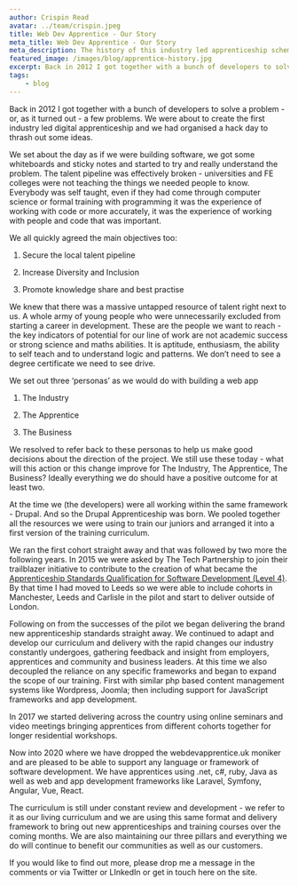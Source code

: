 ```yaml
---
author: Crispin Read
avatar: ../team/crispin.jpeg
title: Web Dev Apprentice - Our Story
meta_title: Web Dev Apprentice - Our Story
meta_description: The history of this industry led apprenticeship scheme
featured_image: /images/blog/apprentice-history.jpg
excerpt: Back in 2012 I got together with a bunch of developers to solve a problem - or, as it turned out - a few problems. We were about to create the first industry led digital apprenticeship and we had organised a hack day to thrash out some ideas.
tags:
    - blog
---
```


Back in 2012 I got together with a bunch of developers to solve a problem - or, as it turned out - a few problems. We were about to create the first industry led digital apprenticeship and we had organised a hack day to thrash out some ideas. 

We set about the day as if we were building software, we got some whiteboards and sticky notes and started to try and really understand the problem. The talent pipeline was effectively broken - universities and FE colleges were not teaching the things we needed people to know. Everybody was self taught, even if they had come through computer science or formal training with programming it was the experience of working with code or more accurately, it  was the experience of working with people and code that was important.

We all quickly agreed the main objectives too:

1. Secure the local talent pipeline

2. Increase Diversity and Inclusion

3. Promote knowledge share and best practise

We knew that there was a massive untapped resource of talent right next to us. A whole army of young people who were unnecessarily excluded from starting a career in development. These are the people we want to reach - the key indicators of potential for our line of work are not academic success or strong science and maths abilities. It is aptitude, enthusiasm, the ability to self teach and to understand logic and patterns. We don’t need to see a degree certificate we need to see drive.

We set out three ‘personas’ as we would do with building a web app

1. The Industry

2. The Apprentice

3. The Business

We resolved to refer back to these personas to help us make good decisions about the direction of the project. We still use these today - what will this action or this change improve for The Industry, The Apprentice, The Business? Ideally everything we do should have a positive outcome for at least two.

At the time we (the developers) were all working within the same framework - Drupal. And so the Drupal Apprenticeship was born. We pooled together all the resources we were using to train our juniors and arranged it into a first version of the training curriculum.

We ran the first cohort straight away and that was followed by two more the following years. In 2015 we were asked by The Tech Partnership to join their trailblazer initiative to contribute to the creation of what became the [Apprenticeship Standards Qualification for Software Development (Level 4)](https://www.instituteforapprenticeships.org/apprenticeship-standards/software-developer/). By that time I had moved to Leeds so we were able to include cohorts in Manchester, Leeds and Carlisle in the pilot and start to deliver outside of London.

Following on from the successes of the pilot we began delivering the brand new apprenticeship standards straight away. We continued to adapt and develop our curriculum and delivery with the rapid changes our industry constantly undergoes, gathering feedback and insight  from employers, apprentices and community and business leaders. At this time we also decoupled the reliance on any specific frameworks and began to expand the scope of our training. First with similar php based content management systems like Wordpress, Joomla; then including support for JavaScript frameworks and app development.

In 2017 we started delivering across the country using online seminars and video meetings bringing apprentices from different cohorts together for longer residential workshops.

Now into 2020 where we have dropped the webdevapprentice.uk moniker and are pleased to be able to support any language or framework of software development. We have apprentices using .net, c#, ruby, Java as well as web and app development frameworks like Laravel, Symfony, Angular, Vue, React.

The curriculum is still under constant review and development - we refer to it as our living curriculum and we are using this same format and delivery framework to bring out  new apprenticeships and training courses over the coming months. We are also maintaining our three pillars and everything we do will continue to benefit our communities  as well as our customers.

If you would like to find out more, please drop me a message in the comments or via Twitter or LInkedIn or get in touch here on the site.

